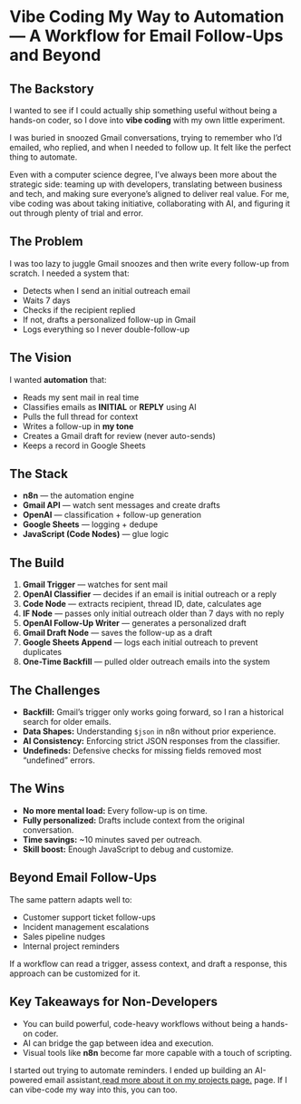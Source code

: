 # Vibe Coding My Way to Automation — A Workflow for Email Follow-Ups and Beyond

## The Backstory

I wanted to see if I could actually ship something useful without being a hands-on coder, so I dove into **vibe coding** with my own little experiment.

I was buried in snoozed Gmail conversations, trying to remember who I’d emailed, who replied, and when I needed to follow up. It felt like the perfect thing to automate.

Even with a computer science degree, I’ve always been more about the strategic side: teaming up with developers, translating between business and tech, and making sure everyone’s aligned to deliver real value. For me, vibe coding was about taking initiative, collaborating with AI, and figuring it out through plenty of trial and error.

## The Problem

I was too lazy to juggle Gmail snoozes and then write every follow-up from scratch. I needed a system that:

- Detects when I send an initial outreach email  
- Waits 7 days  
- Checks if the recipient replied  
- If not, drafts a personalized follow-up in Gmail  
- Logs everything so I never double-follow-up

## The Vision

I wanted **automation** that:

- Reads my sent mail in real time  
- Classifies emails as **INITIAL** or **REPLY** using AI  
- Pulls the full thread for context  
- Writes a follow-up in **my tone**  
- Creates a Gmail draft for review (never auto-sends)  
- Keeps a record in Google Sheets

## The Stack

- **n8n** — the automation engine  
- **Gmail API** — watch sent messages and create drafts  
- **OpenAI** — classification + follow-up generation  
- **Google Sheets** — logging + dedupe  
- **JavaScript (Code Nodes)** — glue logic

## The Build

1. **Gmail Trigger** — watches for sent mail  
2. **OpenAI Classifier** — decides if an email is initial outreach or a reply  
3. **Code Node** — extracts recipient, thread ID, date, calculates age  
4. **IF Node** — passes only initial outreach older than 7 days with no reply  
5. **OpenAI Follow-Up Writer** — generates a personalized draft  
6. **Gmail Draft Node** — saves the follow-up as a draft  
7. **Google Sheets Append** — logs each initial outreach to prevent duplicates  
8. **One-Time Backfill** — pulled older outreach emails into the system

## The Challenges

- **Backfill:** Gmail’s trigger only works going forward, so I ran a historical search for older emails.  
- **Data Shapes:** Understanding `$json` in n8n without prior experience.  
- **AI Consistency:** Enforcing strict JSON responses from the classifier.  
- **Undefineds:** Defensive checks for missing fields removed most “undefined” errors.

## The Wins

- **No more mental load:** Every follow-up is on time.  
- **Fully personalized:** Drafts include context from the original conversation.  
- **Time savings:** ~10 minutes saved per outreach.  
- **Skill boost:** Enough JavaScript to debug and customize.

## Beyond Email Follow-Ups

The same pattern adapts well to:

- Customer support ticket follow-ups  
- Incident management escalations  
- Sales pipeline nudges  
- Internal project reminders

If a workflow can read a trigger, assess context, and draft a response, this approach can be customized for it.

## Key Takeaways for Non-Developers

- You can build powerful, code-heavy workflows without being a hands-on coder.  
- AI can bridge the gap between idea and execution.  
- Visual tools like **n8n** become far more capable with a touch of scripting.

I started out trying to automate reminders. I ended up building an AI-powered email assistant,[read more about it on my projects page.](https://www.mayur-mehta.com/#projects/Automated-Follow-Up-Assistant) page.
If I can vibe-code my way into this, you can too.
